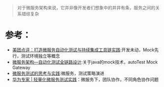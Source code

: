 >对于微服务架构来说，它并非像开发者们想象中的井井有条，服务之间的关系错综复杂

# 

# 参考：

- [美团点评：打造微服务自动化测试与持续集成工具链实践](https://www.jianshu.com/p/fa8232100f85):开发未动，Mock先行，测试环境独立等概念
- [微服务架构—自动化测试全链路设计](https://blog.51cto.com/wangqingpei557/2138804):关于java的mock技术，autoTest Mock Gateway
- [微服务测试的思考与实践](https://insights.thoughtworks.cn/microservices-testing-practice/):微服务，测试策略演进
- [华为专家 | 轻量化微服务测试实践](https://cloud.tencent.com/developer/article/1035280)：微服务下，团队协作，不同角色协作问题


